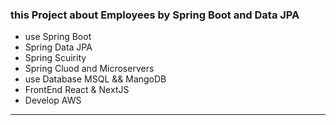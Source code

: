 ### this Project about  Employees  by Spring Boot and Data JPA 

* use Spring Boot 
* Spring Data JPA 
* Spring Scuirity 
* Spring Cluod  and Microservers 
* use Database MSQL  && MangoDB 
* FrontEnd  React & NextJS 
* Develop AWS 


-------------------------

